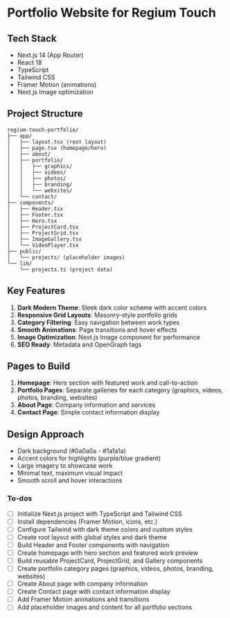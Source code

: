 <!-- b78f2b46-bf7d-49c3-95d5-645af993fb91 41425a1f-064f-459c-b841-8ccdfd910d58 -->
# Portfolio Website for Regium Touch

## Tech Stack

- Next.js 14 (App Router)
- React 18
- TypeScript
- Tailwind CSS
- Framer Motion (animations)
- Next.js Image optimization

## Project Structure

```
regium-touch-portfolio/
├── app/
│   ├── layout.tsx (root layout)
│   ├── page.tsx (homepage/hero)
│   ├── about/
│   ├── portfolio/
│   │   ├── graphics/
│   │   ├── videos/
│   │   ├── photos/
│   │   ├── branding/
│   │   └── websites/
│   └── contact/
├── components/
│   ├── Header.tsx
│   ├── Footer.tsx
│   ├── Hero.tsx
│   ├── ProjectCard.tsx
│   ├── ProjectGrid.tsx
│   ├── ImageGallery.tsx
│   └── VideoPlayer.tsx
├── public/
│   └── projects/ (placeholder images)
└── lib/
    └── projects.ts (project data)
```

## Key Features

1. **Dark Modern Theme**: Sleek dark color scheme with accent colors
2. **Responsive Grid Layouts**: Masonry-style portfolio grids
3. **Category Filtering**: Easy navigation between work types
4. **Smooth Animations**: Page transitions and hover effects
5. **Image Optimization**: Next.js Image component for performance
6. **SEO Ready**: Metadata and OpenGraph tags

## Pages to Build

1. **Homepage**: Hero section with featured work and call-to-action
2. **Portfolio Pages**: Separate galleries for each category (graphics, videos, photos, branding, websites)
3. **About Page**: Company information and services
4. **Contact Page**: Simple contact information display

## Design Approach

- Dark background (#0a0a0a - #1a1a1a)
- Accent colors for highlights (purple/blue gradient)
- Large imagery to showcase work
- Minimal text, maximum visual impact
- Smooth scroll and hover interactions

### To-dos

- [ ] Initialize Next.js project with TypeScript and Tailwind CSS
- [ ] Install dependencies (Framer Motion, icons, etc.)
- [ ] Configure Tailwind with dark theme colors and custom styles
- [ ] Create root layout with global styles and dark theme
- [ ] Build Header and Footer components with navigation
- [ ] Create homepage with hero section and featured work preview
- [ ] Build reusable ProjectCard, ProjectGrid, and Gallery components
- [ ] Create portfolio category pages (graphics, videos, photos, branding, websites)
- [ ] Create About page with company information
- [ ] Create Contact page with contact information display
- [ ] Add Framer Motion animations and transitions
- [ ] Add placeholder images and content for all portfolio sections